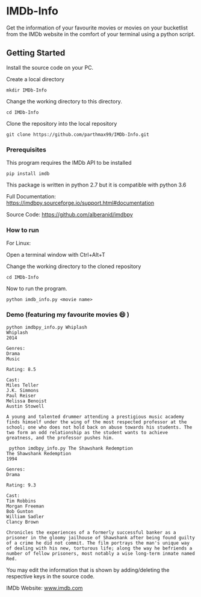 # IMDb-Info

Get the information of your favourite movies or movies on your bucketlist from the IMDb website in the comfort of your terminal using a python script. 

## Getting Started

Install the source code on your PC.

Create a local directory

```
mkdir IMDb-Info
```
Change the working directory to this directory.

```
cd IMDb-Info
```
Clone the repository into the local repository

```
git clone https://github.com/parthmax99/IMDb-Info.git
```



### Prerequisites

This program requires the IMDb API to be installed

```
pip install imdb
```
This package is written in python 2.7 but it is compatible with python 3.6

Full Documentation: https://imdbpy.sourceforge.io/support.html#documentation

Source Code: https://github.com/alberanid/imdbpy

### How to run
For Linux:

Open a terminal window with Ctrl+Alt+T

Change the working directory to the cloned repository

```
cd IMDb-Info
```
Now to run the program.

```
python imdb_info.py <movie name>
```

### Demo (featuring my favourite movies :smile: )
```
python imdbpy_info.py Whiplash
Whiplash
2014

Genres: 
Drama
Music

Rating: 8.5

Cast: 
Miles Teller
J.K. Simmons
Paul Reiser
Melissa Benoist
Austin Stowell

A young and talented drummer attending a prestigious music academy finds himself under the wing of the most respected professor at the school; one who does not hold back on abuse towards his students. The two form an odd relationship as the student wants to achieve greatness, and the professor pushes him.
```

```
 python imdbpy_info.py The Shawshank Redemption
The Shawshank Redemption
1994

Genres: 
Drama

Rating: 9.3

Cast: 
Tim Robbins
Morgan Freeman
Bob Gunton
William Sadler
Clancy Brown

Chronicles the experiences of a formerly successful banker as a prisoner in the gloomy jailhouse of Shawshank after being found guilty of a crime he did not commit. The film portrays the man's unique way of dealing with his new, torturous life; along the way he befriends a number of fellow prisoners, most notably a wise long-term inmate named Red.
```

You may edit the information that is shown by adding/deleting the respective keys in the source code.

IMDb Website: www.imdb.com






